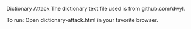 Dictionary Attack
The dictionary text file used is from github.com/dwyl.

To run: Open dictionary-attack.html in your favorite browser.
